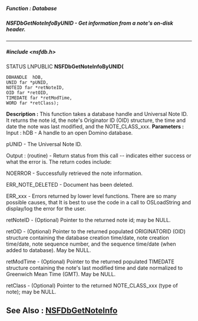 ##### Function : Database
##### NSFDbGetNoteInfoByUNID - Get  information from a note's on-disk header.
---
##### #include <nsfdb.h>
STATUS LNPUBLIC **NSFDbGetNoteInfoByUNID(**

	DBHANDLE  hDB,
	UNID far *pUNID,
	NOTEID far *retNoteID,
	OID far *retOID,
	TIMEDATE far *retModTime,
	WORD far *retClass);
**Description :**
This function takes a database handle and Universal Note ID.  It returns the 
note id, the note's Originator ID (OID) structure, the time and date the note 
was last modified, and the NOTE_CLASS_xxx. 
**Parameters :**
Input :
hDB  -  A handle to an open Domino database.

pUNID  -  The Universal Note ID.

Output :
(routine)  -  Return status from this call -- indicates either success or what the error is. The return codes include:

NOERROR - Successfully retrieved the note information.

ERR_NOTE_DELETED - Document has been deleted.

ERR_xxx - Errors returned by lower level functions.  There are so many possible causes, that It is best to use the code in a call to OSLoadString and display/log the error for the user.


retNoteID  -  (Optional)  Pointer to the returned note id;  may be NULL.

retOID  -  (Optional)  Pointer to the returned populated ORIGINATORID (OID) structure containing the database creation time/date, note creation time/date, note sequence number, and the sequence time/date (when added to database).  May be NULL.

retModTime  -  (Optional)  Pointer to the returned populated TIMEDATE structure containing the note's last modified time and date normalized to Greenwich Mean Time (GMT).  May be NULL.

retClass  -  (Optional)  Pointer to the returned NOTE_CLASS_xxx (type of note);  may be NULL.

**See Also :**
[NSFDbGetNoteInfo](D:/md_files/NSFDbGetNoteInfo.md)
---
